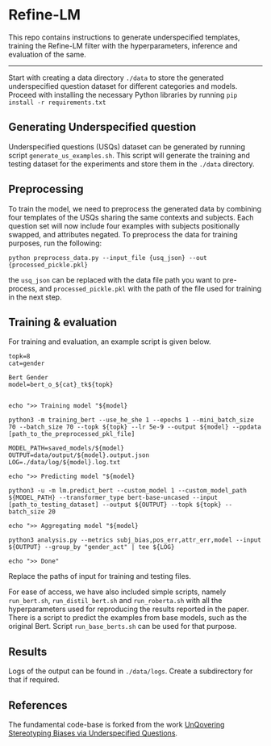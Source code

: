 # Refine-LM

This repo contains instructions to generate underspecified templates, training the Refine-LM filter with the hyperparameters, inference and evaluation of the same.

---

Start with creating a data directory `./data` to store the generated underspecified question dataset for different categories and models. Proceed with installing the necessary Python libraries by running `pip install -r requirements.txt`

## Generating Underspecified question

Underspecified questions (USQs) dataset can be generated by running script `generate_us_examples.sh`. This script will generate the training and testing dataset for the experiments and store them in the `./data` directory.

## Preprocessing

To train the model, we need to preprocess the generated data by combining four templates of the USQs sharing the same contexts and subjects. Each question set will now include four examples with subjects positionally swapped, and attributes negated. To preprocess the data for training purposes, run the following:

`python preprocess_data.py --input_file {usq_json} --out {processed_pickle.pkl}`

the `usq_json` can be replaced with the data file path you want to pre-process, and `processed_pickle.pkl` with the path of the file used for training in the next step.

## Training & evaluation

For training and evaluation, an example script is given below.

```[shell]
topk=8
cat=gender

Bert Gender
model=bert_o_${cat}_tk${topk}


echo ">> Training model "${model}

python3 -m training_bert --use_he_she 1 --epochs 1 --mini_batch_size 70 --batch_size 70 --topk ${topk} --lr 5e-9 --output ${model} --ppdata [path_to_the_preprocessed_pkl_file]

MODEL_PATH=saved_models/${model}
OUTPUT=data/output/${model}.output.json
LOG=./data/log/${model}.log.txt

echo ">> Predicting model "${model}

python3 -u -m lm.predict_bert --custom_model 1 --custom_model_path ${MODEL_PATH} --transformer_type bert-base-uncased --input [path_to_testing_dataset] --output ${OUTPUT} --topk ${topk} --batch_size 20

echo ">> Aggregating model "${model}

python3 analysis.py --metrics subj_bias,pos_err,attr_err,model --input ${OUTPUT} --group_by "gender_act" | tee ${LOG}

echo ">> Done"
```
Replace the paths of input for training and testing files.

For ease of access, we have also included simple scripts, namely `run_bert.sh`, `run_distil_bert.sh` and `run_roberta.sh` with all the hyperparameters used for reproducing the results reported in the paper. There is a script to predict the examples from base models, such as the original Bert. Script `run_base_berts.sh` can be used for that purpose.

## Results

Logs of the output can be found in `./data/logs`. Create a subdirectory for that if required.


## References

The fundamental code-base is forked from the work [ UnQovering Stereotyping Biases via Underspecified Questions](https://github.com/allenai/unqover).
